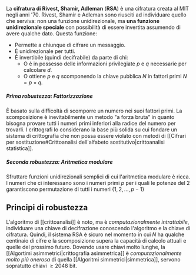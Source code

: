 La **cifratura di Rivest, Shamir, Adleman** (**RSA**) è una cifratura creata al MIT negli anni '70.
Rivest, Shamir e Adleman sono riusciti ad individuare quello che serviva: non una funzione unidirezionale, ma **una funzione unidirezionale speciale** con possibilità di essere invertita assumendo di avere qualche dato.
Questa funzione:
- Permette a chiunque di cifrare un messaggio.
- È unidirezionale per tutti.
- È invertibile (quindi decifrabile) da parte di chi:
	- O è in possesso delle informazioni privilegiate $p$ e $q$ necessarie per calcolare $d$.
	- O ottiene $p$ e $q$ scomponendo la chiave pubblica $N$ in fattori primi $N=p\times q$.

##### Prima robustezza: Fattorizzazione
È basato sulla difficoltà di scomporre un numero nei suoi fattori primi.
La scomposizione è inevitabilmente un metodo "a forza bruta" in quanto bisogna provare tutti i numeri primi inferiori alla radice del numero per trovarli.
I crittografi lo considerano la base più solida su cui fondare un sistema di crittografia che non possa essere violato con metodi di [[Cifrari per sostituzione#Crittoanalisi dell'alfabeto sostitutivo|crittoanalisi statistica]].

##### Seconda robustezza: Aritmetica modulare
Sfruttare funzioni unidirezionali semplici di cui l'aritmetica modulare è ricca.
I numeri che ci interessano sono i numeri primi $p$ per i quali le potenze del $2$ garantiscono permutazione di tutti i numeri $\{1,2,...,p-1\}$

## Principi di robustezza
L'algoritmo di [[crittoanalisi]] è noto, ma è *computazionalmente intrattabile*, individuare una chiave di decifrazione conoscendo l'algoritmo e la chiave di cifratura.
Quindi, il sistema RSA è sicuro nel momento in cui $N$ ha qualche centinaio di cifre e la scomposizione supera la capacità di calcolo attuali e quelle del prossimo futuro.
Dovendo usare chiavi molto lunghe, la [[Algortimi asimmetrici|crittografia asimmetrica]] è *computazionalmente molto più onerosa* di quella [[Algoritmi simmetrici|simmetrica]], servono sopratutto chiavi $\ge 2048$ bit.